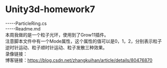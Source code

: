 # Unity3d-homework7
-----ParticleRing.cs  
-----Readme.md  
本周我做的是一个粒子光环，使用到了Grow11插件。  
注意脚本文件中有一个Mode属性，这个属性的值可以是0，1，2，分别表示粒子逆时针运动、粒子顺时针运动、粒子发散三种效果。  
录像链接：  
博客链接：https://blog.csdn.net/zhangkuihan/article/details/80476870  
